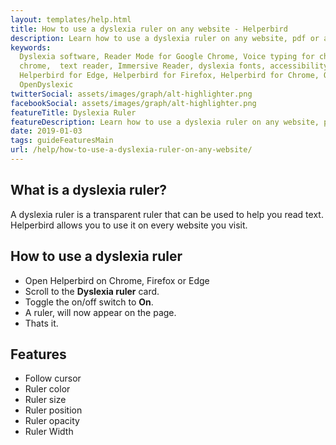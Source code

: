 ```yaml
---
layout: templates/help.html
title: How to use a dyslexia ruler on any website - Helperbird
description: Learn how to use a dyslexia ruler on any website, pdf or app.
keywords:
  Dyslexia software, Reader Mode for Google Chrome, Voice typing for chrome, Text to speech for
  chrome,  text reader, Immersive Reader, dyslexia fonts, accessibility software, dyslexia software,
  Helperbird for Edge, Helperbird for Firefox, Helperbird for Chrome, Opendyslexic for Chrome,
  OpenDyslexic
twitterSocial: assets/images/graph/alt-highlighter.png
facebookSocial: assets/images/graph/alt-highlighter.png
featureTitle: Dyslexia Ruler
featureDescription: Learn how to use a dyslexia ruler on any website, pdf or app.
date: 2019-01-03
tags: guideFeaturesMain
url: /help/how-to-use-a-dyslexia-ruler-on-any-website/
---
```


## What is a dyslexia ruler?

A dyslexia ruler is a transparent ruler that can be used to help you read text. Helperbird allows
you to use it on every website you visit.

## How to use a dyslexia ruler

- Open Helperbird on Chrome, Firefox or Edge
- Scroll to the **Dyslexia ruler** card.
- Toggle the on/off switch to **On**.
- A ruler, will now appear on the page.
- Thats it.

## Features

- Follow cursor
- Ruler color
- Ruler size
- Ruler position
- Ruler opacity
- Ruler Width
